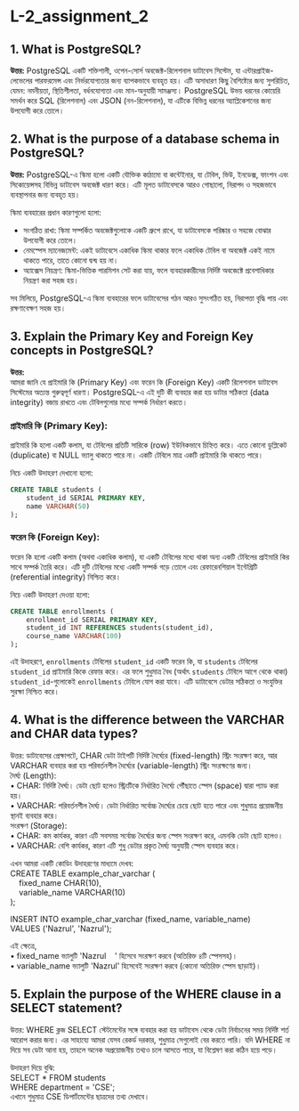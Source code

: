 # L-2_assignment_2

## 1. What is PostgreSQL?

**উত্তর:** PostgreSQL একটি শক্তিশালী, ওপেন-সোর্স অবজেক্ট-রিলেশনাল ডাটাবেস সিস্টেম, যা এন্টারপ্রাইজ-লেভেলের পারফরমেন্স এবং নির্ভরযোগ্যতার জন্য ব্যাপকভাবে ব্যবহৃত হয়। এটি অসাধারণ কিছু বৈশিষ্ট্যের জন্য সুপরিচিত, যেমন: নমনীয়তা, স্থিতিশীলতা, বর্ধনযোগ্যতা এবং মান-অনুযায়ী সামঞ্জস্য। PostgreSQL উভয় ধরনের কোয়েরি সমর্থন করে SQL (রিলেশনাল) এবং JSON (নন-রিলেশনাল), যা এটিকে বিভিন্ন ধরনের অ্যাপ্লিকেশনের জন্য উপযোগী করে তোলে।

## 2. What is the purpose of a database schema in PostgreSQL?

**উত্তর:** PostgreSQL-এ স্কিমা হলো একটি যৌক্তিক কাঠামো বা কন্টেইনার, যা টেবিল, ভিউ, ইনডেক্স, ফাংশন এবং সিকোয়েন্সসহ বিভিন্ন ডাটাবেস অবজেক্ট ধারণ করে। এটি মূলত ডাটাবেসকে আরও গোছালো, নিরাপদ ও সহজভাবে ব্যবস্থাপনার জন্য ব্যবহৃত হয়।

স্কিমা ব্যবহারের প্রধান কারণগুলো হলো:

- সংগঠিত রাখা: স্কিমা সম্পর্কিত অবজেক্টগুলোকে একটি গ্রুপে রাখে, যা ডাটাবেসকে পরিষ্কার ও সহজে বোঝার উপযোগী করে তোলে।
- নেমস্পেস ম্যানেজমেন্ট: একই ডাটাবেসে একাধিক স্কিমা থাকার ফলে একাধিক টেবিল বা অবজেক্ট একই নামে থাকতে পারে, তাতে কোনো দ্বন্দ্ব হয় না।
- অ্যাক্সেস নিয়ন্ত্রণ: স্কিমা-ভিত্তিক পারমিশন সেট করা যায়, ফলে ব্যবহারকারীদের নির্দিষ্ট অবজেক্টে প্রবেশাধিকার নিয়ন্ত্রণ করা সহজ হয়।

সব মিলিয়ে, PostgreSQL-এ স্কিমা ব্যবহারের ফলে ডাটাবেসের গঠন আরও সুসংগঠিত হয়, নিরাপত্তা বৃদ্ধি পায় এবং রক্ষণাবেক্ষণ সহজ হয়।

## 3. Explain the Primary Key and Foreign Key concepts in PostgreSQL?

**উত্তর:**  
আমরা জানি যে প্রাইমারি কি (Primary Key) এবং ফরেন কি (Foreign Key) একটি রিলেশনাল ডাটাবেস সিস্টেমের অত্যন্ত গুরুত্বপূর্ণ ধারণা। PostgreSQL-এ এই দুটি কী ব্যবহার করা হয় ডাটার সঠিকতা (data integrity) বজায় রাখতে এবং টেবিলগুলোর মধ্যে সম্পর্ক নির্ধারণ করতে।

### প্রাইমারি কি (Primary Key):

প্রাইমারি কি হলো একটি কলাম, যা টেবিলের প্রতিটি সারিকে (row) ইউনিকভাবে চিহ্নিত করে। এতে কোনো ডুপ্লিকেট (duplicate) বা NULL ভ্যালু থাকতে পারে না। একটি টেবিলে মাত্র একটি প্রাইমারি কি থাকতে পারে।

নিচে একটি উদাহরণ দেখানো হলো:

```sql
CREATE TABLE students (
    student_id SERIAL PRIMARY KEY,
    name VARCHAR(50)
);
```

### ফরেন কি (Foreign Key):

ফরেন কি হলো একটি কলাম (অথবা একাধিক কলাম), যা একটি টেবিলের মধ্যে থাকা অন্য একটি টেবিলের প্রাইমারি কির সাথে সম্পর্ক তৈরি করে। এটি দুটি টেবিলের মধ্যে একটি সম্পর্ক গড়ে তোলে এবং রেফারেনশিয়াল ইন্টেগ্রিটি (referential integrity) নিশ্চিত করে।

নিচে একটি উদাহরণ দেওয়া হলো:

```sql
CREATE TABLE enrollments (
    enrollment_id SERIAL PRIMARY KEY,
    student_id INT REFERENCES students(student_id),
    course_name VARCHAR(100)
);
```

এই উদাহরণে, `enrollments` টেবিলের `student_id` একটি ফরেন কি, যা `students` টেবিলের `student_id` প্রাইমারি কিকে রেফার করে। এর ফলে শুধুমাত্র বৈধ (অর্থাৎ `students` টেবিলে আগে থেকে থাকা) `student_id`-গুলোকেই `enrollments` টেবিলে যোগ করা যাবে। এটি ডাটাবেসে ডেটার সঠিকতা ও সংযুক্তির সুরক্ষা নিশ্চিত করে।

## 4. What is the difference between the VARCHAR and CHAR data types?

উত্তর: ডাটাবেসের প্রেক্ষাপটে, CHAR ডেটা টাইপটি নির্দিষ্ট দৈর্ঘ্যের (fixed-length) স্ট্রিং সংরক্ষণ করে, আর VARCHAR ব্যবহার করা হয় পরিবর্তনশীল দৈর্ঘ্যের (variable-length) স্ট্রিং সংরক্ষণের জন্য।  
দৈর্ঘ্য (Length):  
• CHAR: নির্দিষ্ট দৈর্ঘ্য। ডেটা ছোট হলেও স্ট্রিংটিকে নির্ধারিত দৈর্ঘ্যে পৌঁছাতে স্পেস (space) দ্বারা প্যাড করা হয়।  
• VARCHAR: পরিবর্তনশীল দৈর্ঘ্য। ডেটা নির্ধারিত সর্বোচ্চ দৈর্ঘ্যের চেয়ে ছোট হতে পারে এবং শুধুমাত্র প্রয়োজনীয় স্থানই ব্যবহার করে।  
সংরক্ষণ (Storage):  
• CHAR: কম কার্যকর, কারণ এটি সবসময় সর্বোচ্চ দৈর্ঘ্যের জন্য স্পেস সংরক্ষণ করে, এমনকি ডেটা ছোট হলেও।  
• VARCHAR: বেশি কার্যকর, কারণ এটি শুধু ডেটার প্রকৃত দৈর্ঘ্য অনুযায়ী স্পেস ব্যবহার করে।

এখন আমরা একটি কোডিং উদাহরণের মাধ্যমে দেখব:  
CREATE TABLE example_char_varchar (  
    fixed_name CHAR(10),  
    variable_name VARCHAR(10)  
);

INSERT INTO example_char_varchar (fixed_name, variable_name)  
VALUES ('Nazrul', 'Nazrul');

এই ক্ষেত্রে,  
• fixed_name ভ্যালুটি 'Nazrul    ' হিসেবে সংরক্ষণ করবে (অতিরিক্ত ৪টি স্পেসসহ)।  
• variable_name ভ্যালুটি 'Nazrul' হিসেবেই সংরক্ষণ করবে (কোনো অতিরিক্ত স্পেস ছাড়াই)।

## 5. Explain the purpose of the WHERE clause in a SELECT statement?

উত্তর: WHERE ক্লজ SELECT স্টেটমেন্টের সঙ্গে ব্যবহার করা হয় ডাটাবেস থেকে ডেটা নির্বাচনের সময় নির্দিষ্ট শর্ত আরোপ করার জন্য। এর সাহায্যে আমরা যেসব রেকর্ড দরকার, শুধুমাত্র সেগুলোই বের করতে পারি। যদি WHERE না দিয়ে সব ডেটা আনা হয়, তাহলে অনেক অপ্রয়োজনীয় তথ্যও চলে আসতে পারে, যা বিশ্লেষণ করা কঠিন হয়ে পড়ে।

উদাহরণ দিয়ে বুঝি:  
SELECT \* FROM students  
WHERE department = 'CSE';  
এখানে শুধুমাত্র CSE ডিপার্টমেন্টের ছাত্রদের তথ্য দেখাবে।



